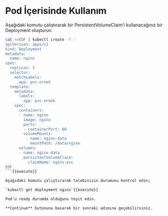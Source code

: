 # Pod İçerisinde Kullanım

Aşağıdaki komutu çalıştırarak bir PersistentVolumeClaim’i kullanacağınız bir Deployment oluşturun.

```bash
cat <<EOF | kubectl create -f -
apiVersion: apps/v1
kind: Deployment
metadata:
  name: nginx
spec:
  replicas: 1
  selector:
    matchLabels:
      app: pvc-ornek
  template:
    metadata:
      labels:
        app: pvc-ornek
    spec:
      containers:
      - name: nginx
        image: nginx
        ports:
        - containerPort: 80
        volumeMounts:
         - name: nginx-data
           mountPath: /data/nginx
      volumes:
      - name: nginx-data
        persistentVolumeClaim:
          claimName: nginx-pvc
EOF
```{{execute}}

Aşağıdaki komutu çalıştırarak talebinizin durumunu kontrol edin;

`kubectl get deployment nginx`{{execute}}

Pod’u ready durumda olduğunu teyit edin.

**Continue** butonuna basarak bir sonraki adımına geçebilirsiniz.
